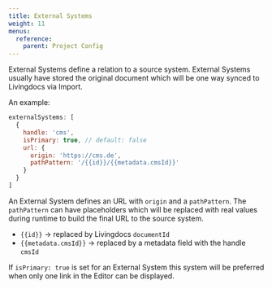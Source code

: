 ```yaml
---
title: External Systems
weight: 11
menus:
  reference:
    parent: Project Config
---
```


External Systems define a relation to a source system. External Systems usually have stored the original document which will be one way synced to Livingdocs via Import.

An example:
```js
externalSystems: [
  {
    handle: 'cms',
    isPrimary: true, // default: false
    url: {
      origin: 'https://cms.de',
      pathPattern: '/{{id}}/{{metadata.cmsId}}'
    }
  }
]
```

An External System defines an URL with `origin` and a `pathPattern`. The `pathPattern` can have placeholders which will be replaced with real values during runtime to build the final URL to the source system.
- `{{id}}`              -> replaced by Livingdocs `documentId`
- `{{metadata.cmsId}}`  -> replaced by a metadata field with the handle `cmsId`

If `isPrimary: true` is set for an External System this system will be preferred when only one link in the Editor can be displayed.
